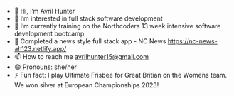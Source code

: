 - 👋 Hi, I’m Avril Hunter
- 👀 I’m interested in full stack software development
- 🌱 I’m currently training on the Northcoders 13 week intensive software development bootcamp
- 💞️ Completed a news style full stack app - NC News https://nc-news-ah123.netlify.app/
- 📫 How to reach me avrilhunter15@gmail.com
- 😄 Pronouns: she/her
- ⚡ Fun fact: I play Ultimate Frisbee for Great Britian on the Womens team. We won silver at European Championships 2023!
